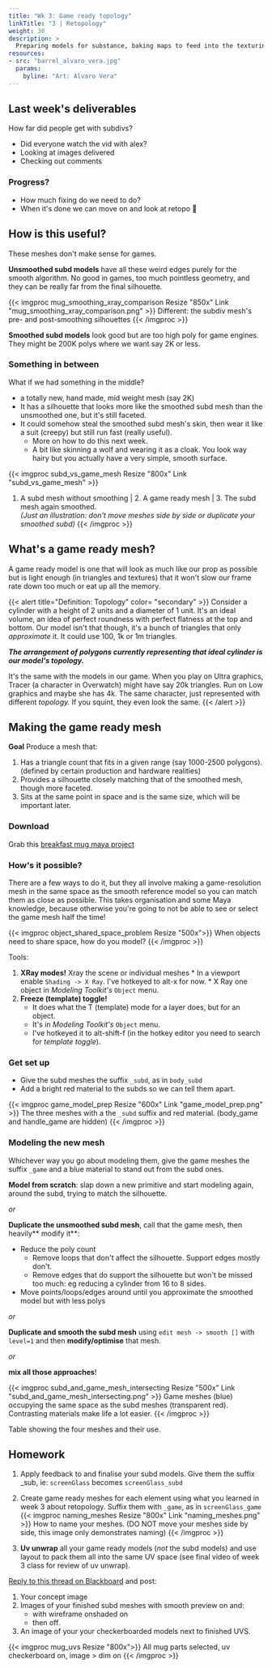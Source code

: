 ```yaml
---
title: "Wk 3: Game ready topology"
linkTitle: "3 | Retopology"
weight: 30
description: >
  Preparing models for substance, baking maps to feed into the texturing process.
resources:
- src: "barrel_alvaro_vera.jpg"
  params:
    byline: "Art: Alvaro Vera"
---
```


## Last week's deliverables
How far did people get with subdivs?
* Did everyone watch the vid with alex?
* Looking at images delivered
* Checking out comments
    
### Progress?
* How much fixing do we need to do? 
* When it's done we can move on and look at retopo 🎉

## How is this useful?

These meshes don't make sense for games. 

**Unsmoothed subd models** have all these weird edges purely for the smooth algorithm. No good in games, too much pointless geometry, and they can be really far from the final silhouette.

{{< imgproc mug_smoothing_xray_comparison Resize "850x" Link "mug_smoothing_xray_comparison.png" >}}
Different: the subdiv mesh's pre- and post-smoothing silhouettes
{{< /imgproc >}}

**Smoothed subd models** look good but are too high poly for game engines. They might be 200K polys where we want say 2K or less.

### Something in between

What if we had something in the middle? 
  * a totally new, hand made, mid weight mesh (say 2K)
  * It has a silhouette that looks more like the smoothed subd mesh than the unsmoothed one, but it's still faceted.
  * It could somehow steal the smoothed subd mesh's skin, then wear it like a suit (creepy) but still run fast (really useful). 
    * More on how to do this next week.
    * A bit like skinning a wolf and wearing it as a cloak. You look way hairy but you actually have a very simple, smooth surface.
  
{{< imgproc subd_vs_game_mesh Resize "800x" Link "subd_vs_game_mesh" >}}
1. A subd mesh without smoothing | 2. A game ready mesh | 3. The subd mesh again smoothed.  
_(Just an illustration: don't move meshes side by side or duplicate your smoothed subd)_
{{< /imgproc >}}

## What's a game ready mesh?
  
A game ready model is one that will look as much like our prop as possible but is light enough (in triangles and textures) that it won't slow our frame rate down too much or eat up all the memory.

{{< alert title="Definition: Topology" color= "secondary" >}}
Consider a cylinder with a height of 2 units and a diameter of 1 unit. It's an ideal volume, an idea of perfect roundness with perfect flatness at the top and bottom. Our model isn't that though, it's a bunch of triangles that only _approximate_ it. It could use 100, 1k or 1m triangles. 

_**The arrangement of polygons currently representing that ideal cylinder is our model's topology.**_

It's the same with the models in our game. When you play on Ultra graphics, Tracer (a character in Overwatch) might have say 20k triangles. Run on Low graphics and maybe she has 4k. The same character, just represented with different _topology._ If you squint, they even look the same.
{{< /alert >}}

## Making the game ready mesh
  
**Goal** Produce a mesh that:
1. Has a triangle count that fits in a given range (say 1000-2500 polygons). (defined by certain production and hardware realities)
2. Provides a silhouette closely matching that of the smoothed mesh, though more faceted.
3. Sits at the same point in space and is the same size, which will be important later.

### Download
Grab this [breakfast mug maya project](week3_breakfast.zip)

### How's it possible?
There are a few ways to do it, but they all involve making a game-resolution mesh in the same space as the smooth reference model so you can match them as close as possible.
This takes organisation and some Maya knowledge, because otherwise you're going to not be able to see or select the game mesh half the time!

{{< imgproc object_shared_space_problem Resize "500x">}}
When objects need to share space, how do you model?
{{< /imgproc >}}

Tools:
  1. **XRay modes!** Xray the scene or individual meshes
    * In a viewport enable `Shading -> X Ray`. I've hotkeyed to alt-x for now.
    * X Ray one object in _Modeling Toolkit's_ `Object` menu.
  2. **Freeze (template) toggle!**
      * It does what the T (template) mode for a layer does, but for an object.
      * It's in _Modeling Toolkit's_ `Object` menu.
      * I've hotkeyed it to alt-shift-f (in the hotkey editor you need to search for _template toggle_).

### Get set up
<!-- Make a duplicated, 1-2x smoothed version of the subd mesh (maybe 30K+ polys). Give it a layer of its own. subd_heavy This is ANOTHER mesh needed.
* Hide the original subd (can be edited later if need be) -->
* Give the subd meshes the suffix `_subd`, as in `body_subd`
* Add a bright red material to the subds so we can tell them apart.

{{< imgproc game_model_prep Resize "600x" Link "game_model_prep.png" >}}
The three meshes with a the `_subd` suffix and red material. (body_game and handle_game are hidden)
{{< /imgproc >}}

### Modeling the new mesh

Whichever way you go about modeling them, give the game meshes the suffix `_game` and a blue material to stand out from the subd ones.

**Model from scratch**: slap down a new primitive and start modeling again, around the subd, trying to match the silhouette.

_or_

**Duplicate the unsmoothed subd mesh**, call that the game mesh, then heavily** modify it**:
  * Reduce the poly count
    * Remove loops that don't affect the silhouette. Support edges mostly don't.
    * Remove edges that do support the silhouette but won't be missed too much: eg reducing a cylinder from 16 to 8 sides.
  * Move points/loops/edges around until you approximate the smoothed model but with less polys

_or_

**Duplicate and smooth the subd mesh** using `edit mesh -> smooth []` with `level=1` and then **modify/optimise** that mesh.

_or_

**mix all those approaches**!
<!--2. Trace the mesh using live mode and quad draw.
* Make subd_heavy a live mesh
* Start quad drawing on it.
* turn off live, make other changes.-->
{{< imgproc subd_and_game_mesh_intersecting Resize "500x" Link "subd_and_game_mesh_intersecting.png" >}}
Game meshes (blue) occupying the same space as the subd meshes (transparent red). Contrasting materials make life a lot easier.
{{< /imgproc >}}

 Table showing the four meshes and their use.

## Homework

1. Apply feedback to and finalise your subd models. Give them the suffix _sub, ie: `screenGlass` becomes `screenGlass_subd`
2. Create game ready meshes for each element using what you learned in week 3 about retopology. Suffix them with `_game`, as in `screenGlass_game`
{{< imgproc naming_meshes Resize "800x" Link "naming_meshes.png" >}}
How to name your meshes. (DO NOT move your meshes side by side, this image only demonstrates naming)
{{< /imgproc >}}

3. **Uv unwrap** all your game ready models (_not_ the subd models) and use layout to pack them all into the same UV space (see final video of week 3 class for review of uv unwrap).

[Reply to this thread on Blackboard](https://laureate-au.blackboard.com/webapps/discussionboard/do/message?action=list_messages&course_id=_89547_1&nav=discussion_board_entry&conf_id=_152757_1&forum_id=_866555_1&message_id=_2100661_1) and post:
1. Your concept image
2. Images of your finished subd meshes with smooth preview on and:
   * with wireframe onshaded on
   * then off.
3. An image of your your checkerboarded models next to finished UVS.

{{< imgproc mug_uvs Resize "800x">}}
All mug parts selected, uv checkerboard on, image > dim on
{{< /imgproc >}}
<!--
## Overview

* Talking [week 2](../week2/#deliverable-this-week) homework
* Tips for modeling Challenges
* Learning how to go from modeling to baking and texturing
  * Looking through joystick files
  * Game res model vs subd
  * UV unwrapping for a good normal map bake
  * Substance import/bake
  * Basic material application

### Download This Project

{{< imgproc joystick_high_low_maya Resize "600x" >}}
Blue is subd, pink is game resolution.
{{< /imgproc >}}

I pushed on with the arcade style joystick controller during the week. We'll look through it this week and I'll work on the box section to demonstrate the workflow.

<a class="btn btn-lg btn-primary mr-3 mb-4" href="https://laureateaus-my.sharepoint.com/:u:/g/personal/daniel_mcgillick_laureate_edu_au/ETZ9nYhG-4dKouOgkoFIvDcBiB5P5gzcmCGe1iREAwD-hA?e=oMkiD0">Joystick Project Zip<i class="fas fa-arrow-alt-circle-right ml-2"></i></a>

## Week 2 Deliverables

Previously you submitted your choice of concept to the forum. This week, you submitted a plan and your subd and game res models.

[week 2](../week2/#deliverable-this-week)

Let's have a look at the forum.

### Modeling Challenges We Encountered

Modeling is something that'll always present challenges, and you'll be forever improving.

### Topology Help

How do we stick to quads? We constantly reach areas that would be solved with a quick triangle. 
* How do other people handle these problems?
* Can we hide triangles? Ngons? 

Tens of thousands of artists have been out there there modeling every day for decades, lean on them:
* [My Topology Pinterest board](https://www.pinterest.com.au/dmacdraws/topology/)
* [Polycount thread about high res modelling problems](https://polycount.com/discussion/56014/how-the-f-do-i-model-this-reply-for-help-with-specific-shapes-post-attempt-before-asking/p127)  
* Google, Youtube, Gumroad!
  
#### Paintovers

Modelling is slow and destructive, not great for quick iterations.

Painting:  
  1. Take greyscale screenshots
  2. Do a rough linework layer if needed
  3. Paint basic light planes with 3 or 4 tones to create your new form
  4. Refine, try multiple options
  5. Assess what needs maya modelling, what can be done with stamping/normal maps (embossed text, panels)
  5. Implement modelling changes in maya

{{< imgcard commander_draw_over Link "commander_draw_over.png">}}
For the first pass a draw-over might be more in your comfort zone.
{{< /imgcard >}}

## How it all works

We create two sets of meshes in Maya, then take them to painter. One set survive as the game meshes, the others (subds) are just used to generate normal maps.

### Meshes in Maya

We create **two kinds** of meshes inside Maya. 
1. The **subd** meshes (button and trim) are in **blue**. 
2. The **pink** button and trim are **two new meshes**, which will go in the game.

**Note**: The same blue button and trim (outer ring) meshes **appear twice** in the next image: normal view and smooth preview.

{{< imgcard a_button_and_trim_meshes_all Link "a_button_and_trim_meshes_all.png">}}
Smoothed and unsmoothed views of the subd meshes (button and trim) and one view of the game meshes (button and trim)
{{< /imgcard >}}

1. **Subd meshes**
   * `a_button_trim_subd` and `a_button_subd`
   * We view them in normal mode (press `1`) and smoothed mode `3`. 
   * To **control** how it looks when smoothed, we **add** loops and edges to it.
   * It has more geometry than we need in the game, even when viewed in normal view, because of the extra loops and edges.
   * We try to stick to **quads** (rectangles) that **flow** around the model.
   * When _Maya_ **exports** this mesh it **subdivides** it several times, creating a very large number polygons.
   * **DO not need UV maps**. These only exist to be **analysed and discarded** by _Substance Painter_ in the creation of normal maps, which will be applied to the game mesh.
2. **Game meshes**. 
   * `a_button_trim_game` and `a_button_game`
   * These are never smoothed
   * They have a similar silhouette to the smooth-view subd meshes
   * They have **fewer polygons** than their equivalent subd mesh (even unsmoothed). This **improves frame rate**.
   * Triangles are no problem
   * They will go in the game and use a normal map.
   * To accept the normal map **game meshes need to be UV mapped.**

{{% alert title="Disambiguation: button and trim " color= "primary" %}}
The button and trim are two meshes used to create a whole button unit. Each has a subd variant and a game variant.

<img src="a_button_game_meshes.png" width="250" />

`a_button_game` and `a_button_trim_game` meshes shown separately.
{{% /alert %}}

### Meshes In Painter

We create a new project with the game meshes `a_button_game` and `a_button_trim_game` (the ring around the button), then bake normal maps for them by analysing and discarding the subd meshes.

{{< imgcard button_a_game_meshes_painter Link "button_a_game_meshes_painter.png">}}
Four views of the same two meshes in Painter, <code>a_button_game</code> and <code>a_button_trim_game</code>
{{< /imgcard >}}

{{< imgproc button_a_in_normals Resize "400x" Link "button_a_in_normals.png">}}
Here are some snippets of the normal map representing the button
{{< /imgproc >}}


## UV Mapping

You only need **UV maps on your game mesh**. Your subd mesh dos not need them.

1. Create starting UVs with Camera Projection
2. Select edges to create seams, delineate UV islands
3. Unfold (automated)
4. View checkerboard texture and uv distortion info to assess results
5. Repeat steps 2 through 4 to remove as much distortion in checkers as possible
6. Layout/Arrange islands to reduce wasted texture (part automated, part manual)

{{< alert title="Critical: Freezing, Deleting History" color= "danger" >}}
Modify -> Freeze transforms [] the scale and rotation on (first) all your objects and (second) all your groups. Any scaling and rotation will make <i>unfold</i> and <i>layout</i> produce skewed/uneven results.

<i>Edit->Delete all by type -> history</i>, _unfold_ and _layout_ will be easily derailed by history.
{{< /alert >}}

### Hard And Soft Edges For Normal Mapping

{{< imgcard texture_borders_hardened Link "texture_borders_hardened.png">}}
Soft inner edges, hard texture border edges.
{{< /imgcard >}}

{{< alert title="Definitions" color= "warning" >}}
<i><b>Texture Border:</b></i> Any edge of the model that has a uv cut/seam. The edges of uv shells/islands.
<i><b>UV Shell/Island:</b></i> Polygons fully separated from others by UV cut/seam. They'll remain together when unfolded in the UV editor.
{{< /alert >}}

## Exporting For Substance

### Export FBX

Before you export:
* Use one material on all game res assets: game_meshes_mat
* Ensure your UVs all fit within 0-1 uv space (the first square)
* _Freeze_ scale and rotation on all models (_modify -> freeze transforms -> [ ]_)
* Select all _subd meshes and **press** `3` for _smooth preview_
* Add _subdiv to the end of all your subd mesh names (eg sign_frame_subd, cable_subd)
* Add _game to the end of all your game mesh names (eg sign_frame_game, cable_game)

{{< imgcard mesh_naming_outliner Link "mesh_naming_outliner.png" >}}
Identical names with different suffixes
{{< /imgcard >}}

* export all subd meshes together as a single file (eg `joystick_parts_subd.fbx`)
* export game meshes together (eg `joystick_parts_game.fbx`)

{{< imgcard maya_export_fbx_subd_painter Link "maya_export_fbx_subd_painter.png" >}}
One file for all your <code>_subd</code> and <code>_game</code> suffixes. Note file sizes difference.
{{< /imgcard >}}

* Exporting subds with smoothing automatically applied
* Tangents and binormals
{{< imgcard maya_export_fbx_settings Link "maya_export_fbx_settings.png" >}}
These settings are for both subd meshes export and game meshes export.
{{< /imgcard >}}


-->